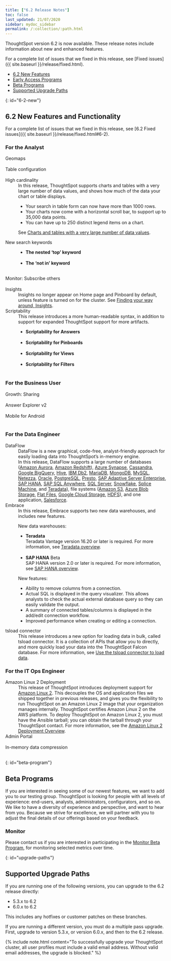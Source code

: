 ```yaml
---
title: ["6.2 Release Notes"]
toc: false
last_updated: 21/07/2020
sidebar: mydoc_sidebar
permalink: /:collection/:path.html
---
```


ThoughtSpot version 6.2 is now available. These release notes include information about new and enhanced features.

For a complete list of issues that we fixed in this release, see [Fixed issues]({{ site.baseurl }}/release/fixed.html).

* [6.2 New Features](#6-2-new)
* [Early Access Programs](#early-access)
* [Beta Programs](#beta-program)
* [Supported Upgrade Paths](#upgrade-paths)

{: id="6-2-new"}
## 6.2 New Features and Functionality

For a complete list of issues that we fixed in this release, see [6.2 Fixed issues]({{ site.baseurl }}/release/fixed.html#6-2).

### For the  Analyst

<dl id='6-2-analyst'>
  <dlentry id="geomaps">
    <dt>Geomaps</dt>
    <dd>&nbsp;</dd></dlentry>
  <dlentry id="table-config">
    <dt>Table configuration</dt>
    <dd>&nbsp;</dd></dlentry>
  <dlentry id="high-caridnality">
    <dt>High cardinality</dt>
    <dd>In this release, ThoughtSpot supports charts and tables with a very large number of data values, and shows how much of the data your chart or table displays.<br/>
      <ul>
        <li>Your search in table form can now have more than 1000 rows.</li>
        <li>Your charts now come with a horizontal scroll bar, to support up to 35,000 data points.</li>
        <li>You can have up to 250 distinct legend items on a chart.</li></ul>
      <p>See <a href="{{"/end-user/search/high-cardinality.html#insights" | prepend: site.baseurl}}">Charts and tables with a very large number of data values</a>.</p></dd></dlentry>
  <dlentry id="keywords">
    <dt>New search keywords</dt>
    <dd>
      <ul>
        <li id="top">
          <strong>The nested ‘top’ keyword</strong>
          <br/>&nbsp;</li>
        <li id="not-in">
          <strong>The ‘not in’ keyword</strong>
          <br/>&nbsp;</li></ul>
    </dd></dlentry>
  <dlentry id="subscribe-others">
    <dt>Monitor: Subscribe others</dt>
    <dd>&nbsp;</dd></dlentry>
  <dlentry id="insights">
    <dt>Insights</dt>
    <dd>Insights no longer appear on Home page and Pinboard by default, unless feature is turned on for the cluster. See <a href="{{"/end-user/introduction/about-navigating-thoughtspot.html#insights" | prepend: site.baseurl}}">Finding your way around, Insights</a>.</dd></dlentry>  
  <dlentry id="scriptability">
    <dt>Scriptability</dt>
    <dd>This release introduces a more human-readable syntax, in addition to support for expanded ThoughtSpot support for more artifacts.
     <ul>
      <li id="answers"><strong>Scriptability for Answers</strong>
      <br/>&nbsp;</li>
      <li id="pinboards"><strong>Scriptability for Pinboards</strong><br/>&nbsp;</li>
      <li id="views"><strong>Scriptability for Views</strong><br/>&nbsp;</li>
      <li id="filters"><strong>Scriptability for Filters</strong><br/>&nbsp;</li></ul>
    </dd>
  </dlentry>
</dl>    

### For the Business User

<dl id="6-2-business-user">
  <dlentry id="growth-sharing">
    <dt>Growth: Sharing</dt>
    <dd>&nbsp;</dd></dlentry>
  <dlentry id="answer-explorer">
    <dt>Answer Explorer v2</dt>
    <dd>&nbsp;</dd></dlentry>
  <dlentry id="mobile-android">
    <dt>Mobile for Android</dt>
    <dd>&nbsp;</dd></dlentry>
</dl>

### For the Data Engineer

<dl id="6-2-data-engineer">
  <dlentry id="dataflow">
    <dt>DataFlow</dt>
    <dd>DataFlow is a new graphical, code-free, analyst-friendly approach for easily loading data into ThoughtSpot’s in-memory engine.<br/>
    In this release, DataFlow supports  a  large number of databases (<a href="{{"/data-integrate/dataflow/dataflow-amazon-aurora.html" | prepend: site.baseurl}}">Amazon Aurora</a>, <a href="{{"/data-integrate/dataflow/dataflow-amazon-redshift.html" | prepend: site.baseurl}}">Amazon Redshift</a>), <a href="{{"/data-integrate/dataflow/dataflow-azure-synapse.html" | prepend: site.baseurl}}">Azure Synapse</a>,
<a href="{{"/data-integrate/dataflow/dataflow-cassandra.html" | prepend: site.baseurl}}">Cassandra</a>,
<a href="{{"/data-integrate/dataflow/dataflow-google-bigquery.html" | prepend: site.baseurl}}">Google BigQuery</a>,
<a href="{{"/data-integrate/dataflow/dataflow-hive.html" | prepend: site.baseurl}}">Hive</a>,
<a href="{{"/data-integrate/dataflow/dataflow-ibm-db2.html" | prepend: site.baseurl}}">IBM Db2</a>,
<a href="{{"/data-integrate/dataflow/dataflow-mariadb.html" | prepend: site.baseurl}}">MariaDB</a>,
<a href="{{"/data-integrate/dataflow/dataflow-mongodb.html" | prepend: site.baseurl}}">MongoDB</a>,
<a href="{{"/data-integrate/dataflow/dataflow-mysql.html" | prepend: site.baseurl}}">MySQL</a>,
<a href="{{"/data-integrate/dataflow/dataflow-netezza.html" | prepend: site.baseurl}}">Netezza</a>,
<a href="{{"/data-integrate/dataflow/dataflow-oracle.html" | prepend: site.baseurl}}">Oracle</a>,
<a href="{{"/data-integrate/dataflow/dataflow-postgresql.html" | prepend: site.baseurl}}">PostgreSQL</a>,
<a href="{{"/data-integrate/dataflow/dataflow-presto.html" | prepend: site.baseurl}}">Presto</a>,
<a href="{{"/data-integrate/dataflow/dataflow-sap-adaptive-server-enterprise.html" | prepend: site.baseurl}}">SAP Adaptive Server Enterprise</a>,
<a href="{{"/data-integrate/dataflow/dataflow-sap-hana.html" | prepend: site.baseurl}}">SAP HANA</a>,
<a href="{{"/data-integrate/dataflow/dataflow-sap-sql-anywhere.html" | prepend: site.baseurl}}">SAP SQL Anywhere</a>,
<a href="{{"/data-integrate/dataflow/dataflow-sql-server.html" | prepend: site.baseurl}}">SQL Server</a>,
<a href="{{"/data-integrate/dataflow/dataflow-snowflake.html" | prepend: site.baseurl}}">Snowflake</a>,
<a href="{{"/data-integrate/dataflow/dataflow-splice-machine.html" | prepend: site.baseurl}}">Splice Machine</a>, and
<a href="{{"/data-integrate/dataflow/dataflow-teradata.html" | prepend: site.baseurl}}">Teradata</a>), file systems (<a href="{{"/data-integrate/dataflow/dataflow-amazon-s3.html" | prepend: site.baseurl}}">Amazon S3</a>,
<a href="{{"/data-integrate/dataflow/dataflow-azure-blob-storage.html" | prepend: site.baseurl}}">Azure Blob Storage</a>,
<a href="{{"/data-integrate/dataflow/dataflow-flat-files.html" | prepend: site.baseurl}}">Flat Files</a>,
<a href="{{"/data-integrate/dataflow/dataflow-google-cloud-storage.html" | prepend: site.baseurl}}">Google Cloud Storage</a>,
<a href="{{"/data-integrate/dataflow/dataflow-hdfs.html" | prepend: site.baseurl}}">HDFS</a>), and one application, <a href="{{"/data-integrate/dataflow/dataflow-salesforce.html" | prepend: site.baseurl}}">Salesforce</a>.</dd></dlentry>
  <dlentry id="embrace">
    <dt>Embrace</dt>
    <dd>In this release, Embrace supports two new data warehouses, and includes new features.
    <p>New data warehouses:</p>
      <ul>
      <li id="teradata"><strong>Teradata</strong>
       <br/>Teradata Vantage version 16.20 or later is required. For more information, see <a href="{{"/data-integrate/embrace/embrace-teradata.html" | prepend: site.baseurl}}">Teradata overview</a>.</li><br>
      <li id="sap-hana"><strong>SAP HANA</strong> <span class="label label-beta">Beta</span>
       <br/>SAP HANA version 2.0 or later is required. For more information, see <a href="{{"/data-integrate/embrace/embrace-hana.html" | prepend: site.baseurl}}">SAP HANA overview</a>.</li></ul>
      <p>New features:</p>
      <ul>
        <li>Ability to remove columns from a connection.</li>
        <li>Actual SQL is displayed in the query visualizer. This allows analysts to check the actual external database query so they can easily validate the output.</li>
        <li>A summary of connected tables/columns is displayed in the add/edit connection workflow.</li>
        <li>Improved performance when creating or editing a connection.</li></ul>
       </dd></dlentry>
  <dlentry id="tsload">
    <dt>tsload connector</dt>   
    <dd>This release introduces a new option for loading data in bulk, called tsload connector. It is a collection of APIs that allow you to directly, and more quickly load your data into the ThoughtSpot Falcon database. For more information, see <a href="{{"/admin/loading/load-with-tsload.html" | prepend: site.baseurl}}">Use the tsload connector to load data</a>.</dd></dlentry>
</dl>

### For the IT Ops Engineer

<dl id="6-2-it-ops-engineer">
  <dlentry id="amazon-linux-2">
    <dt>Amazon Linux 2 Deployment</dt>
    <dd>This release of ThoughtSpot introduces deployment support for <a href="https://aws.amazon.com/amazon-linux-2/" target="_blank" >Amazon Linux 2</a>. This decouples the OS and application files we shipped together in previous releases, and gives you the flexibility to run ThoughtSpot on an Amazon Linux 2 image that your organization manages internally. ThoughtSpot certifies Amazon Linux 2 on the AWS platform. To deploy ThoughtSpot on Amazon Linux 2, you must have the Ansible tarball; you can obtain the tarball through your ThoughtSpot contact. For more information, see the <a href="{{"/appliance/amazon-linux-2/al2-overview.html" | prepend: site.baseurl}}">Amazon Linux 2 Deployment Overview</a>.</dd></dlentry>
  <dlentry id="admin-portal">
    <dt>Admin Portal</dt>
    <dd>&nbsp;</dd></dlentry>
  <dlentry  id="in-memory-data-compression">
    <dt>In-memory data compression</dt>
    <dd>&nbsp;</dd></dlentry>
</dl>    

{: id="beta-program"}
## Beta Programs

If you are interested in seeing some of our newest features, we want to add you to our testing group. ThoughtSpot is looking for people with all levels of experience: end-users, analysts, administrators, configurators, and so on.
We like to have a diversity of experience and perspective, and want to hear from you. Because we strive for excellence, we will partner with you to adjust the final details of our offerings based on your feedback.

### Monitor

Please contact us if you are interested in participating in the <a href="mailto:BetaProgram@thoughtspot.com?subject=Monitor%20Beta%20Program%20Request" target="_blank">Monitor Beta Program</a>, for monitoring selected metrics over time.

{: id="upgrade-paths"}
## Supported Upgrade Paths

If you are running one of the following versions, you can upgrade to the 6.2 release
directly:

* 5.3.x to 6.2
* 6.0.x to 6.2

This includes any hotfixes or customer patches on these branches.

If you are running a different version, you must do a multiple pass upgrade.
First, upgrade to version 5.3.x, or version 6.0.x, and then to the 6.2 release.

{% include note.html content="To successfully upgrade your ThoughtSpot cluster, all user profiles must include a valid email address. Without valid email addresses, the upgrade is blocked." %}
